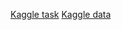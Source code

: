 

[Kaggle task](https://www.kaggle.com/datasets/danielbacioiu/tig-aluminium-5083)
[Kaggle data](https://www.kaggle.com/code/sarahmacleans/detection-of-weld-defects/input)